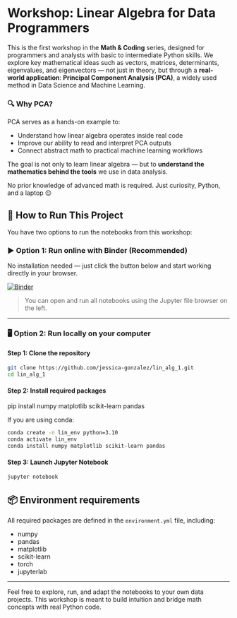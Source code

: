 # Workshop: Linear Algebra for Data Programmers

This is the first workshop in the **Math & Coding** series, designed for programmers and analysts with basic to intermediate Python skills. We explore key mathematical ideas such as vectors, matrices, determinants, eigenvalues, and eigenvectors — not just in theory, but through a **real-world application**: **Principal Component Analysis (PCA)**, a widely used method in Data Science and Machine Learning.

### 🔍 Why PCA?

PCA serves as a hands-on example to:
- Understand how linear algebra operates inside real code
- Improve our ability to read and interpret PCA outputs
- Connect abstract math to practical machine learning workflows

The goal is not only to learn linear algebra — but to **understand the mathematics behind the tools** we use in data analysis.

No prior knowledge of advanced math is required. Just curiosity, Python, and a laptop 😉

## 🔧 How to Run This Project

You have two options to run the notebooks from this workshop:

### ▶️ Option 1: Run online with Binder (Recommended)

No installation needed — just click the button below and start working directly in your browser.

[![Binder](https://mybinder.org/badge_logo.svg)](https://mybinder.org/v2/gh/jessica-go/lin_alg_1/HEAD?filepath=01_intro_lin_alg_part1.ipynb)


> You can open and run all notebooks using the Jupyter file browser on the left.

---

### 🖥️ Option 2: Run locally on your computer

#### Step 1: Clone the repository

```bash
git clone https://github.com/jessica-gonzalez/lin_alg_1.git
cd lin_alg_1
```
#### Step 2: Install required packages
pip install numpy matplotlib scikit-learn pandas

If you are using conda: 
```bash 
conda create -n lin_env python=3.10
conda activate lin_env
conda install numpy matplotlib scikit-learn pandas
```
#### Step 3: Launch Jupyter Notebook
```bash 
jupyter notebook
```

## 📦 Environment requirements

All required packages are defined in the `environment.yml` file, including:

- numpy  
- pandas  
- matplotlib  
- scikit-learn  
- torch  
- jupyterlab  

---

Feel free to explore, run, and adapt the notebooks to your own data projects. This workshop is meant to build intuition and bridge math concepts with real Python code.
